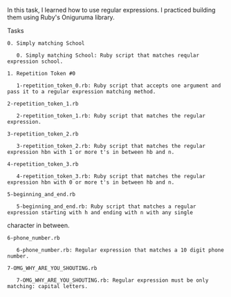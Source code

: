 In this task, I learned how to use regular expressions. I practiced building them using Ruby's Oniguruma library.


Tasks

    0. Simply matching School

       0. Simply matching School: Ruby script that matches reqular expression school.

    1. Repetition Token #0

       1-repetition_token_0.rb: Ruby script that accepts one argument and pass it to a regular expression matching method.

    2-repetition_token_1.rb

       2-repetition_token_1.rb: Ruby script that matches the regular expression.

    3-repetition_token_2.rb

       3-repetition_token_2.rb: Ruby script that matches the regular expression hbn with 1 or more t's in between hb and n.

    4-repetition_token_3.rb

       4-repetition_token_3.rb: Ruby script that matches the regular expression hbn with 0 or more t's in between hb and n.

    5-beginning_and_end.rb

       5-beginning_and_end.rb: Ruby script that matches a regular expression starting with h and ending with n with any single

character in between.

    6-phone_number.rb

       6-phone_number.rb: Regular expression that matches a 10 digit phone number.

    7-OMG_WHY_ARE_YOU_SHOUTING.rb

       7-OMG_WHY_ARE_YOU_SHOUTING.rb: Regular expression must be only matching: capital letters.
